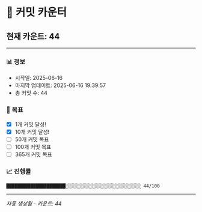 # 🔢 커밋 카운터

## 현재 카운트: 44

---

### 📊 정보
- 시작일: 2025-06-16
- 마지막 업데이트: 2025-06-16 19:39:57
- 총 커밋 수: 44

### 🎯 목표
- [x] 1개 커밋 달성!
- [x] 10개 커밋 달성!
- [ ] 50개 커밋 목표
- [ ] 100개 커밋 목표
- [ ] 365개 커밋 목표

### 📈 진행률
```
██████████████████████░░░░░░░░░░░░░░░░░░░░░░░░░░░░ 44/100
```

---
*자동 생성됨 - 카운트: 44*
